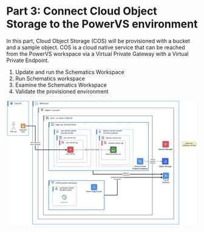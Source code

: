 # Part 3: Connect Cloud Object Storage to the PowerVS environment

In this part, Cloud Object Storage (COS) will be provisioned with a bucket and a sample object. COS is a cloud native service that can be reached from the PowerVS workspace via a Virtual Private Gateway with a Virtual Private Endpoint.

1. Update and run the Schematics Workspace
2. Run Schematics workspace
3. Examine the Schematics Workspace
4. Validate the provisioned environment

![image](architecture.png "Part 3 architecture")
